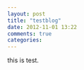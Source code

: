 ```yaml
---
layout: post
title: "testblog"
date: 2012-11-01 13:22
comments: true
categories: 
---
```


this is test.